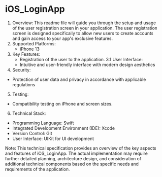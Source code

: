 # iOS_LoginApp
1. Overview:
  This readme file will guide you through the setup and usage of the user registration screen in your application.
The user registration screen is designed specifically to allow new users to create accounts and gain access to your app's exclusive features.
2. Supported Platforms:
    - iPhone 13
4. Key Features:
    - Registration of the user to the application. 3.1 User Interface:
    - Intuitive and user-friendly interface with modern design aesthetics
4. Security:
- Protection of user data and privacy in accordance with applicable regulations
5. Testing:
- Compatibility testing on iPhone and screen sizes.
6. Technical Stack:
- Programming Language: Swift
- Integrated Development Environment (IDE): Xcode
- Version Control: Git
- User Interface: UIKit for UI development

Note: This technical specification provides an overview of the key aspects and features of iOS_LoginApp. The actual implementation may
require further detailed planning, architecture design, and consideration of additional technical components based on the specific needs
and requirements of the application.
